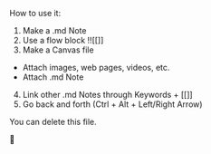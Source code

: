 How to use it:
1. Make a .md Note
2. Use a flow block !!\[\[\]\]
3. Make a Canvas file
- Attach images, web pages, videos, etc.
- Attach .md Note
4. Link other .md Notes through Keywords + \[\[\]\]
5. Go back and forth (Ctrl + Alt + Left/Right Arrow)

You can delete this file.

👋
